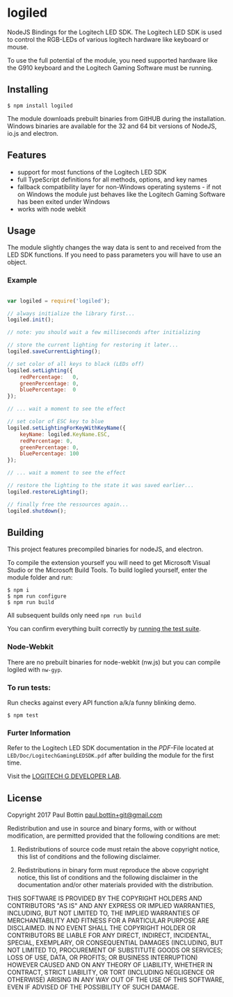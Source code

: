 # logiled

NodeJS Bindings for the Logitech LED SDK.
The Logitech LED SDK is used to control the RGB-LEDs of
various logitech hardware like keyboard or mouse.

To use the full potential of the module, you need
supported hardware like the G910 keyboard and the
Logitech Gaming Software must be running.

## Installing

```
$ npm install logiled
```

The module downloads prebuilt binaries from GitHUB
during the installation. Windows binaries are available for
the 32 and 64 bit versions of NodeJS, io.js and electron.

## Features

 * support for most functions of the Logitech LED SDK
 * full TypeScript definitions for all methods, options, and key names
 * fallback compatibility layer for non-Windows operating systems -
   if not on Windows the module just behaves like the
   Logitech Gaming Software has been exited under Windows
 * works with node webkit

## Usage

The module slightly changes the way data is sent to and
received from the LED SDK functions. If you need to pass
parameters you will have to use an object.

### Example

```javascript

var logiled = require('logiled');

// always initialize the library first...
logiled.init();

// note: you should wait a few milliseconds after initializing

// store the current lighting for restoring it later...
logiled.saveCurrentLighting();

// set color of all keys to black (LEDs off)
logiled.setLighting({
    redPercentage:   0,
    greenPercentage: 0,
    bluePercentage:  0
});

// ... wait a moment to see the effect

// set color of ESC key to blue
logiled.setLightingForKeyWithKeyName({
    keyName: logiled.KeyName.ESC, 
    redPercentage: 0,
    greenPercentage: 0,
    bluePercentage: 100
});

// ... wait a moment to see the effect

// restore the lighting to the state it was saved earlier...
logiled.restoreLighting();

// finally free the ressources again...
logiled.shutdown();

```

## Building

This project features precompiled binaries for nodeJS, and electron.

To compile the extension yourself you will need to get Microsoft Visual Studio
or the Microsoft Build Tools. To build logiled yourself, enter the module
folder and run:

```
$ npm i
$ npm run configure
$ npm run build
```

All subsequent builds only need `npm run build`

You can confirm everything built correctly by [running the test suite](#to-run-tests).

### Node-Webkit

There are no prebuilt binaries for node-webkit (nw.js) but you can compile logiled
with `nw-gyp`.

### To run tests:

Run checks against every API function a/k/a funny blinking demo.

```
$ npm test
```

### Furter Information

Refer to the Logitech LED SDK documentation
in the _PDF_-File located at `LED/Doc/LogitechGamingLEDSDK.pdf`
after building the module for the first time.

Visit the [LOGITECH G DEVELOPER LAB](http://gaming.logitech.com/en-us/developers).

## License

Copyright 2017 Paul Bottin <paul.bottin+git@gmail.com>

Redistribution and use in source and binary forms, with or without modification,
are permitted provided that the following conditions are met:

1. Redistributions of source code must retain the above copyright notice, this
list of conditions and the following disclaimer.

2. Redistributions in binary form must reproduce the above copyright notice,
this list of conditions and the following disclaimer in the documentation and/or
other materials provided with the distribution.

THIS SOFTWARE IS PROVIDED BY THE COPYRIGHT HOLDERS AND CONTRIBUTORS "AS IS" AND
ANY EXPRESS OR IMPLIED WARRANTIES, INCLUDING, BUT NOT LIMITED TO, THE IMPLIED
WARRANTIES OF MERCHANTABILITY AND FITNESS FOR A PARTICULAR PURPOSE ARE DISCLAIMED.
IN NO EVENT SHALL THE COPYRIGHT HOLDER OR CONTRIBUTORS BE LIABLE FOR ANY DIRECT,
INDIRECT, INCIDENTAL, SPECIAL, EXEMPLARY, OR CONSEQUENTIAL DAMAGES (INCLUDING,
BUT NOT LIMITED TO, PROCUREMENT OF SUBSTITUTE GOODS OR SERVICES; LOSS OF USE,
DATA, OR PROFITS; OR BUSINESS INTERRUPTION) HOWEVER CAUSED AND ON ANY THEORY OF
LIABILITY, WHETHER IN CONTRACT, STRICT LIABILITY, OR TORT (INCLUDING NEGLIGENCE
OR OTHERWISE) ARISING IN ANY WAY OUT OF THE USE OF THIS SOFTWARE, EVEN IF ADVISED
OF THE POSSIBILITY OF SUCH DAMAGE.
